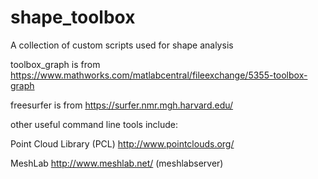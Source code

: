 # shape_toolbox
A collection of custom scripts used for shape analysis

toolbox_graph is from https://www.mathworks.com/matlabcentral/fileexchange/5355-toolbox-graph

freesurfer is from https://surfer.nmr.mgh.harvard.edu/

other useful command line tools include:

Point Cloud Library (PCL) http://www.pointclouds.org/

MeshLab http://www.meshlab.net/ (meshlabserver)
